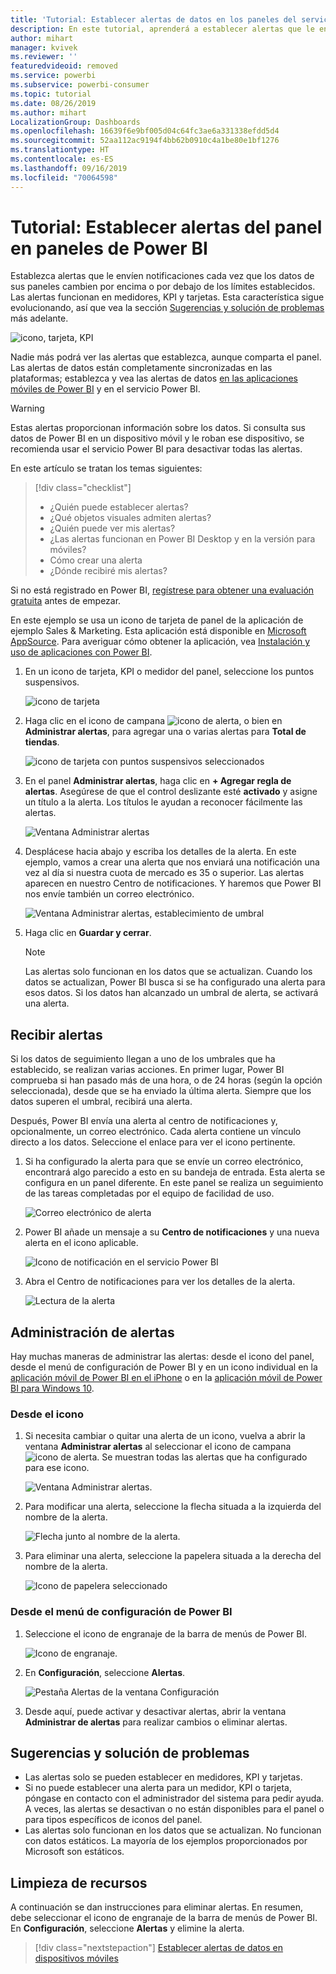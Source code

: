 ```yaml
---
title: 'Tutorial: Establecer alertas de datos en los paneles del servicio Power BI'
description: En este tutorial, aprenderá a establecer alertas que le envíen notificaciones cada vez que los datos de sus paneles cambien más allá de los límites establecidos en el servicio Microsoft Power BI.
author: mihart
manager: kvivek
ms.reviewer: ''
featuredvideoid: removed
ms.service: powerbi
ms.subservice: powerbi-consumer
ms.topic: tutorial
ms.date: 08/26/2019
ms.author: mihart
LocalizationGroup: Dashboards
ms.openlocfilehash: 16639f6e9bf005d04c64fc3ae6a331338efdd5d4
ms.sourcegitcommit: 52aa112ac9194f4bb62b0910c4a1be80e1bf1276
ms.translationtype: HT
ms.contentlocale: es-ES
ms.lasthandoff: 09/16/2019
ms.locfileid: "70064598"
---
```

# <a name="tutorial-set-dashboard-alerts-on-power-bi-dashboards"></a>Tutorial: Establecer alertas del panel en paneles de Power BI
Establezca alertas que le envíen notificaciones cada vez que los datos de sus paneles cambien por encima o por debajo de los límites establecidos. Las alertas funcionan en medidores, KPI y tarjetas. Esta característica sigue evolucionando, así que vea la sección [Sugerencias y solución de problemas](#tips-and-troubleshooting) más adelante.

![icono, tarjeta, KPI](media/end-user-alerts/card-gauge-kpi.png)

Nadie más podrá ver las alertas que establezca, aunque comparta el panel. Las alertas de datos están completamente sincronizadas en las plataformas; establezca y vea las alertas de datos [en las aplicaciones móviles de Power BI](mobile/mobile-set-data-alerts-in-the-mobile-apps.md) y en el servicio Power BI. 

> [!WARNING]
> Estas alertas proporcionan información sobre los datos. Si consulta sus datos de Power BI en un dispositivo móvil y le roban ese dispositivo, se recomienda usar el servicio Power BI para desactivar todas las alertas.
> 

En este artículo se tratan los temas siguientes:
> [!div class="checklist"]
> * ¿Quién puede establecer alertas?
> * ¿Qué objetos visuales admiten alertas?
> * ¿Quién puede ver mis alertas?
> * ¿Las alertas funcionan en Power BI Desktop y en la versión para móviles?
> * Cómo crear una alerta
> * ¿Dónde recibiré mis alertas?

Si no está registrado en Power BI, [regístrese para obtener una evaluación gratuita](https://app.powerbi.com/signupredirect?pbi_source=web) antes de empezar.

En este ejemplo se usa un icono de tarjeta de panel de la aplicación de ejemplo Sales & Marketing. Esta aplicación está disponible en [Microsoft AppSource](https://appsource.microsoft.com). Para averiguar cómo obtener la aplicación, vea [Instalación y uso de aplicaciones con Power BI](end-user-app-view.md).

1. En un icono de tarjeta, KPI o medidor del panel, seleccione los puntos suspensivos.
   
   ![icono de tarjeta](media/end-user-alerts/power-bi-cards.png)
2. Haga clic en el icono de campana ![icono de alerta](media/end-user-alerts/power-bi-bell-icon.png), o bien en **Administrar alertas**, para agregar una o varias alertas para **Total de tiendas**.

   ![icono de tarjeta con puntos suspensivos seleccionados](media/end-user-alerts/power-bi-ellipses.png)

   
1. En el panel **Administrar alertas**, haga clic en **+ Agregar regla de alertas**.  Asegúrese de que el control deslizante esté **activado** y asigne un título a la alerta. Los títulos le ayudan a reconocer fácilmente las alertas.
   
   ![Ventana Administrar alertas](media/end-user-alerts/power-bi-manage-alert.png)
4. Desplácese hacia abajo y escriba los detalles de la alerta.  En este ejemplo, vamos a crear una alerta que nos enviará una notificación una vez al día si nuestra cuota de mercado es 35 o superior. Las alertas aparecen en nuestro Centro de notificaciones. Y haremos que Power BI nos envíe también un correo electrónico.
   
   ![Ventana Administrar alertas, establecimiento de umbral](media/end-user-alerts/power-bi-manage-alert-details.png)
5. Haga clic en **Guardar y cerrar**.
 
   > [!NOTE]
   > Las alertas solo funcionan en los datos que se actualizan. Cuando los datos se actualizan, Power BI busca si se ha configurado una alerta para esos datos. Si los datos han alcanzado un umbral de alerta, se activará una alerta. 
   > 

## <a name="receiving-alerts"></a>Recibir alertas
Si los datos de seguimiento llegan a uno de los umbrales que ha establecido, se realizan varias acciones. En primer lugar, Power BI comprueba si han pasado más de una hora, o de 24 horas (según la opción seleccionada), desde que se ha enviado la última alerta. Siempre que los datos superen el umbral, recibirá una alerta.

Después, Power BI envía una alerta al centro de notificaciones y, opcionalmente, un correo electrónico. Cada alerta contiene un vínculo directo a los datos. Seleccione el enlace para ver el icono pertinente.  

1. Si ha configurado la alerta para que se envíe un correo electrónico, encontrará algo parecido a esto en su bandeja de entrada. Esta alerta se configura en un panel diferente. En este panel se realiza un seguimiento de las tareas completadas por el equipo de facilidad de uso.
   
   ![Correo electrónico de alerta](media/end-user-alerts/power-bi-alert-email.png)
2. Power BI añade un mensaje a su **Centro de notificaciones** y una nueva alerta en el icono aplicable.
   
   ![Icono de notificación en el servicio Power BI](media/end-user-alerts/power-bi-task-alert.png)
3. Abra el Centro de notificaciones para ver los detalles de la alerta.
   
    ![Lectura de la alerta](media/end-user-alerts/power-bi-notification.png)
   
  

## <a name="managing-alerts"></a>Administración de alertas

Hay muchas maneras de administrar las alertas: desde el icono del panel, desde el menú de configuración de Power BI y en un icono individual en la [aplicación móvil de Power BI en el iPhone](mobile/mobile-set-data-alerts-in-the-mobile-apps.md) o en la [aplicación móvil de Power BI para Windows 10](mobile/mobile-set-data-alerts-in-the-mobile-apps.md).

### <a name="from-the-tile-itself"></a>Desde el icono

1. Si necesita cambiar o quitar una alerta de un icono, vuelva a abrir la ventana **Administrar alertas** al seleccionar el icono de campana ![icono de alerta](media/end-user-alerts/power-bi-bell-icon.png). Se muestran todas las alertas que ha configurado para ese icono.
   
    ![Ventana Administrar alertas](media/end-user-alerts/power-bi-manage-alerts.png).
2. Para modificar una alerta, seleccione la flecha situada a la izquierda del nombre de la alerta.
   
    ![Flecha junto al nombre de la alerta](media/end-user-alerts/power-bi-modify-alert.png).
3. Para eliminar una alerta, seleccione la papelera situada a la derecha del nombre de la alerta.
   
      ![Icono de papelera seleccionado](media/end-user-alerts/power-bi-alert-delete.png)

### <a name="from-the-power-bi-settings-menu"></a>Desde el menú de configuración de Power BI

1. Seleccione el icono de engranaje de la barra de menús de Power BI.
   
    ![Icono de engranaje](media/end-user-alerts/powerbi-gear-icon.png).
2. En **Configuración**, seleccione **Alertas**.
   
    ![Pestaña Alertas de la ventana Configuración](media/end-user-alerts/power-bi-alert-settings.png)
3. Desde aquí, puede activar y desactivar alertas, abrir la ventana **Administrar de alertas** para realizar cambios o eliminar alertas.

## <a name="tips-and-troubleshooting"></a>Sugerencias y solución de problemas 

* Las alertas solo se pueden establecer en medidores, KPI y tarjetas.
* Si no puede establecer una alerta para un medidor, KPI o tarjeta, póngase en contacto con el administrador del sistema para pedir ayuda. A veces, las alertas se desactivan o no están disponibles para el panel o para tipos específicos de iconos del panel.
* Las alertas solo funcionan en los datos que se actualizan. No funcionan con datos estáticos. La mayoría de los ejemplos proporcionados por Microsoft son estáticos. 


## <a name="clean-up-resources"></a>Limpieza de recursos
A continuación se dan instrucciones para eliminar alertas. En resumen, debe seleccionar el icono de engranaje de la barra de menús de Power BI. En **Configuración**, seleccione **Alertas** y elimine la alerta.

> [!div class="nextstepaction"]
> [Establecer alertas de datos en dispositivos móviles](mobile/mobile-set-data-alerts-in-the-mobile-apps.md)


